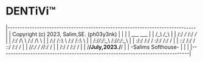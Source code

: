 # DENTiVi™


<!-- ====================================================================== -->
<!-- ====================================================================== -->
|-----------------------------------------------------------------------------|
|                   Copyright (c) 2023, Salim,SE. (ph03y3nk)                  |
|                                                                             |
|                             ___            ___                              |
|                            /\__\          /\__\                             |
|                           /:/ _/_        /:/ _/_                            |
|                          /:/ /\  \      /:/ /\  \                           |
|                         /:/ /::\  \    /:/ /::\  \                          |
|                        /:/_/:/\:\__\  /:/_/:/\:\__\                         |
|                        \:\/:/ /:/  /  \:\/:/ /:/  /                         |
|                         \::/ /:/  /    \::/ /:/  /                          |
|                          \/_/:/  /      \/_/:/  /                           |
|                            /:/  /         /:/  /                            |
|                            \/__/July,2023.\/__/                             |
|                             -Salims Softhouse-                              |
|                                                                             |
|-----------------------------------------------------------------------------|
<!-- ====================================================================== -->
<!-- ====================================================================== -->

